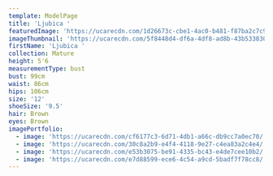 ```yaml
---
template: ModelPage
title: 'Ljubica '
featuredImage: 'https://ucarecdn.com/1d26673c-cbe1-4ac0-b481-f87ba2c7c961/'
imageThumbnail: 'https://ucarecdn.com/5f8448d4-df6a-4df8-ad8b-43b533830ab2/'
firstName: 'Ljubica '
collection: Mature
height: 5'6
measurementType: bust
bust: 99cm
waist: 86cm
hips: 106cm
size: '12'
shoeSize: '9.5'
hair: Brown
eyes: Brown
imagePortfolio:
  - image: 'https://ucarecdn.com/cf6177c3-6d71-4db1-a66c-db9cc7a0ec70/'
  - image: 'https://ucarecdn.com/30c8a2b9-e4f4-4118-9e27-c4ea83a2c4e4/'
  - image: 'https://ucarecdn.com/e53b3075-be91-4335-bc43-e4de7cee10b2/'
  - image: 'https://ucarecdn.com/e7d88599-ece6-4c54-a9cd-5badf7f78cc8/'
---
```


